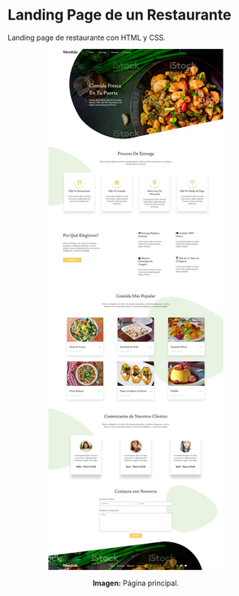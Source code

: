 # Landing Page de un Restaurante
Landing page de restaurante con HTML y CSS.

<div align="center">
<img src="media/1.png">
<p><strong>Imagen:</strong> Página principal.</p>
</div>
